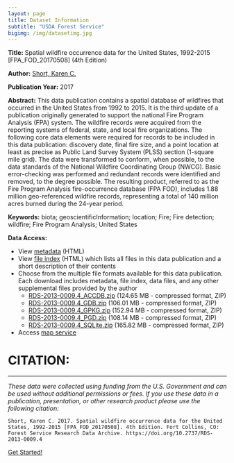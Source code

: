 ```yaml
---
layout: page
title: Dataset Information
subtitle: "USDA Forest Service"
bigimg: /img/datasetimg.jpg
---
```


**Title:** Spatial wildfire occurrence data for the United States, 1992-2015 [FPA_FOD_20170508] (4th Edition)

**Author:** [Short, Karen C.](https://www.fs.usda.gov/rds/archive/Catalog?f_author=Short%2c+Karen+C.&pageIndex=1)

**Publication Year:** 2017

**Abstract:** This data publication contains a spatial database of wildfires that occurred in the United States from 1992 to 2015. It is the third update of a publication originally generated to support the national Fire Program Analysis (FPA) system. The wildfire records were acquired from the reporting systems of federal, state, and local fire organizations. The following core data elements were required for records to be included in this data publication: discovery date, final fire size, and a point location at least as precise as Public Land Survey System (PLSS) section (1-square mile grid). The data were transformed to conform, when possible, to the data standards of the National Wildfire Coordinating Group (NWCG). Basic error-checking was performed and redundant records were identified and removed, to the degree possible. The resulting product, referred to as the Fire Program Analysis fire-occurrence database (FPA FOD), includes 1.88 million geo-referenced wildfire records, representing a total of 140 million acres burned during the 24-year period.

**Keywords:** biota; geoscientificInformation; location; Fire; Fire detection; wildfire; Fire Program Analysis; United States

**Data Access:**
  - View [metadata](https://www.fs.usda.gov/rds/archive/products/RDS-2013-0009.4/_metadata_RDS-2013-0009.4.html) (HTML)
  - View [file index](https://www.fs.usda.gov/rds/archive/products/RDS-2013-0009.4/_fileindex_RDS-2013-0009.4.html) (HTML) which lists all files in this data publication and a short description of their contents
  - Choose from the multiple file formats available for this data publication. Each download includes metadata, file index, data files, and any other supplemental files provided by the author
    - [RDS-2013-0009.4_ACCDB.zip](https://www.fs.usda.gov/rds/fedora/objects/RDS:RDS-2013-0009.4/datastreams/RDS-2013-0009.4_ACCDB/content) (124.65 MB - compressed format, ZIP)
    - [RDS-2013-0009.4_GDB.zip](https://www.fs.usda.gov/rds/fedora/objects/RDS:RDS-2013-0009.4/datastreams/RDS-2013-0009.4_GDB/content) (106.01 MB - compressed format, ZIP)
    - [RDS-2013-0009.4_GPKG.zip](https://www.fs.usda.gov/rds/fedora/objects/RDS:RDS-2013-0009.4/datastreams/RDS-2013-0009.4_GPKG/content) (152.94 MB - compressed format, ZIP)
    - [RDS-2013-0009.4_PGD.zip](https://www.fs.usda.gov/rds/fedora/objects/RDS:RDS-2013-0009.4/datastreams/RDS-2013-0009.4_PGD/content) (108.14 MB - compressed format, ZIP)
    - [RDS-2013-0009.4_SQLite.zip](https://www.fs.usda.gov/rds/fedora/objects/RDS:RDS-2013-0009.4/datastreams/RDS-2013-0009.4_SQLite/content) (165.82 MB - compressed format, ZIP)
  - Access [map service](https://apps.fs.usda.gov/arcx/rest/services/EDW/EDW_FireOccurrence_01/MapServer)

# CITATION:

---

*These data were collected using funding from the U.S. Government and can be used without additional permissions or fees. If you use these data in a publication, presentation, or other research product please use the following citation:*

    Short, Karen C. 2017. Spatial wildfire occurrence data for the United States, 1992-2015 [FPA_FOD_20170508]. 4th Edition. Fort Collins, CO: Forest Service Research Data Archive. https://doi.org/10.2737/RDS-2013-0009.4
  
<div class="get-started-wrap">
  <a class="btn btn-success btn-lg get-started-btn" href="https://github.com/daattali/beautiful-jekyll#readme">Get Started!</a>
</div>
